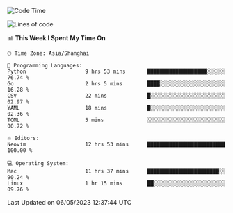 <!--START_SECTION:waka-->
![Code Time](http://img.shields.io/badge/Code%20Time-1%2C351%20hrs-blue)

![Lines of code](https://img.shields.io/badge/From%20Hello%20World%20I%27ve%20Written-269.5%20thousand%20lines%20of%20code-blue)

📊 **This Week I Spent My Time On** 

```text
🕑︎ Time Zone: Asia/Shanghai

💬 Programming Languages: 
Python                   9 hrs 53 mins       ███████████████████░░░░░░   76.74 % 
Go                       2 hrs 5 mins        ████░░░░░░░░░░░░░░░░░░░░░   16.28 % 
CSV                      22 mins             █░░░░░░░░░░░░░░░░░░░░░░░░   02.97 % 
YAML                     18 mins             █░░░░░░░░░░░░░░░░░░░░░░░░   02.36 % 
TOML                     5 mins              ░░░░░░░░░░░░░░░░░░░░░░░░░   00.72 % 

🔥 Editors: 
Neovim                   12 hrs 53 mins      █████████████████████████   100.00 % 

💻 Operating System: 
Mac                      11 hrs 37 mins      ███████████████████████░░   90.24 % 
Linux                    1 hr 15 mins        ██░░░░░░░░░░░░░░░░░░░░░░░   09.76 % 
```


 Last Updated on 06/05/2023 12:37:44 UTC
<!--END_SECTION:waka-->
